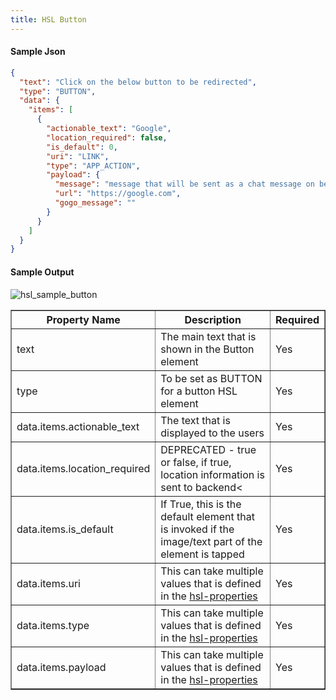 ```yaml
---
title: HSL Button
---
```


#### Sample Json

```json
{
  "text": "Click on the below button to be redirected",
  "type": "BUTTON",
  "data": {
    "items": [
      {
        "actionable_text": "Google",
        "location_required": false,
        "is_default": 0,
        "uri": "LINK",
        "type": "APP_ACTION",
        "payload": {
          "message": "message that will be sent as a chat message on behalf of the user",
          "url": "https://google.com",
          "gogo_message": ""
        }
      }
    ]
  }
}
```

#### Sample Output

![hsl_sample_button](hsl_sample_button.png)

<table border="1" class="docutils">
   <thead>
      <tr>
         <th>Property Name</th>
         <th>Description</th>
         <th>Required</th>
      </tr>
   </thead>
   <tbody>
      <tr>
         <td>text</td>
         <td>The main text that is shown in the Button element</td>
         <td>Yes</td>
      </tr>
      <tr>
         <td>type</td>
         <td>To be set as BUTTON for a button HSL element</td>
         <td>Yes</td>
      </tr>
      <tr>
         <td>data.items.actionable_text</td>
         <td>The text that is displayed to the users</td>
         <td>Yes</td>
      </tr>
      <tr>
         <td>data.items.location_required</td>
         <td>DEPRECATED - true or false, if true, location information is sent to backend<</td>
         <td>Yes</td>
      </tr>
      <tr>
         <td>data.items.is_default</td>
         <td>If True, this is the default element that is invoked if the image/text part of the element is tapped</td>
         <td>Yes</td>
      </tr>
      <tr>
         <td>data.items.uri</td>
         <td>This can take multiple values that is defined in the <a href='https://haptik-docs.readthedocs.io/en/latest/bot-builder-advanced/hsl-properties.html'>hsl-properties</a></td>
         <td>Yes</td>
      </tr>
      <tr>
         <td>data.items.type</td>
         <td>This can take multiple values that is defined in the <a href='https://haptik-docs.readthedocs.io/en/latest/bot-builder-advanced/hsl-properties.html'>hsl-properties</a></td>
         <td>Yes</td>
      </tr>
      <tr>
         <td>data.items.payload</td>
         <td>This can take multiple values that is defined in the <a href='https://haptik-docs.readthedocs.io/en/latest/bot-builder-advanced/hsl-properties.html'>hsl-properties</a></td>
         <td>Yes</td>
      </tr>
   </tbody>
</table>
